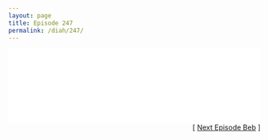 ```yaml
---
layout: page
title: Episode 247
permalink: /diah/247/
---
```


<iframe allowfullscreen="true" frameborder="0" style="width:100%;" marginheight="0" marginwidth="0" mozallowfullscreen="true" scrolling="NO" src="//gdriveplayer.us/embed2.php?link=CtXGD%252FuhINnL3S2%252F7gE7HQMmV5OioDW3olVHyNSnR8a1A29FmrKq02cTDtxlC6vwWwgVNRgZgKlKKvGZNqzi0XejrzLVPZwrZGItICYWcZn1cCjs%252F0dwGy3P4Kjssrx8lxOeFLNTTTRMgG4SAnDha6mYeQUDf8UpssHI6iRhwRduR6PMgKl6wZw3PTIukWf%252F6rkA3XDhqM0%252BKJi83iN93a&amp;no_adult=yes" webkitallowfullscreen="true"></iframe>

<div align="right">[ <a href="/diah/248/">Next Episode Beb</a> ]</div>

